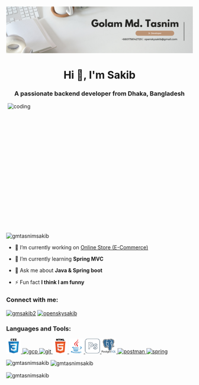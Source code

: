 ![logo](https://github.com/Gmtasnimsakib/Gmtasnimsakib/blob/main/Black%20Gold%20Minimalist%20Elegant%20Business%20LinkedIn%20Banner.png)
<h1 align="center">Hi 👋, I'm Sakib</h1>
<h3 align="center">A passionate backend developer from Dhaka, Bangladesh</h3>

<img align="right" alt="coding" width="500" height="350" src="https://cdn.dribbble.com/users/664063/screenshots/5762572/designer_and_client__dribbble__1.gif">

<p align="left"> <img src="https://komarev.com/ghpvc/?username=gmtasnimsakib&label=Profile%20views&color=0e75b6&style=flat" alt="gmtasnimsakib" /> </p>

- 🔭 I’m currently working on [Online Store (E-Commerce)](https://github.com/Gmtasnimsakib/online-store-api)

- 🌱 I’m currently learning **Spring MVC**

- 💬 Ask me about **Java & Spring boot**

- ⚡ Fun fact **I think I am funny**

<h3 align="left">Connect with me:</h3>
<p align="left">
<a href="https://fb.com/gmsakib2" target="blank"><img align="center" src="https://raw.githubusercontent.com/rahuldkjain/github-profile-readme-generator/master/src/images/icons/Social/facebook.svg" alt="gmsakib2" height="30" width="40" /></a>
<a href="https://www.hackerrank.com/openskysakib" target="blank"><img align="center" src="https://raw.githubusercontent.com/rahuldkjain/github-profile-readme-generator/master/src/images/icons/Social/hackerrank.svg" alt="openskysakib" height="30" width="40" /></a>
</p>

<h3 align="left">Languages and Tools:</h3>
<p align="left"> <a href="https://www.w3schools.com/css/" target="_blank" rel="noreferrer"> <img src="https://raw.githubusercontent.com/devicons/devicon/master/icons/css3/css3-original-wordmark.svg" alt="css3" width="40" height="40"/> </a> <a href="https://cloud.google.com" target="_blank" rel="noreferrer"> <img src="https://www.vectorlogo.zone/logos/google_cloud/google_cloud-icon.svg" alt="gcp" width="40" height="40"/> </a> <a href="https://git-scm.com/" target="_blank" rel="noreferrer"> <img src="https://www.vectorlogo.zone/logos/git-scm/git-scm-icon.svg" alt="git" width="40" height="40"/> </a> <a href="https://www.w3.org/html/" target="_blank" rel="noreferrer"> <img src="https://raw.githubusercontent.com/devicons/devicon/master/icons/html5/html5-original-wordmark.svg" alt="html5" width="40" height="40"/> </a> <a href="https://www.java.com" target="_blank" rel="noreferrer"> <img src="https://raw.githubusercontent.com/devicons/devicon/master/icons/java/java-original.svg" alt="java" width="40" height="40"/> </a> <a href="https://www.photoshop.com/en" target="_blank" rel="noreferrer"> <img src="https://raw.githubusercontent.com/devicons/devicon/master/icons/photoshop/photoshop-line.svg" alt="photoshop" width="40" height="40"/> </a> <a href="https://www.postgresql.org" target="_blank" rel="noreferrer"> <img src="https://raw.githubusercontent.com/devicons/devicon/master/icons/postgresql/postgresql-original-wordmark.svg" alt="postgresql" width="40" height="40"/> </a> <a href="https://postman.com" target="_blank" rel="noreferrer"> <img src="https://www.vectorlogo.zone/logos/getpostman/getpostman-icon.svg" alt="postman" width="40" height="40"/> </a> <a href="https://spring.io/" target="_blank" rel="noreferrer"> <img src="https://www.vectorlogo.zone/logos/springio/springio-icon.svg" alt="spring" width="40" height="40"/> </a> </p>

<p><img align="left" src="https://github-readme-stats.vercel.app/api/top-langs?username=gmtasnimsakib&show_icons=true&locale=en&layout=compact" alt="gmtasnimsakib" /></p>

<p>&nbsp;<img align="center" src="https://github-readme-stats.vercel.app/api?username=gmtasnimsakib&show_icons=true&locale=en" alt="gmtasnimsakib" /></p>

<p><img align="center" src="https://github-readme-streak-stats.herokuapp.com/?user=gmtasnimsakib&" alt="gmtasnimsakib" /></p>
